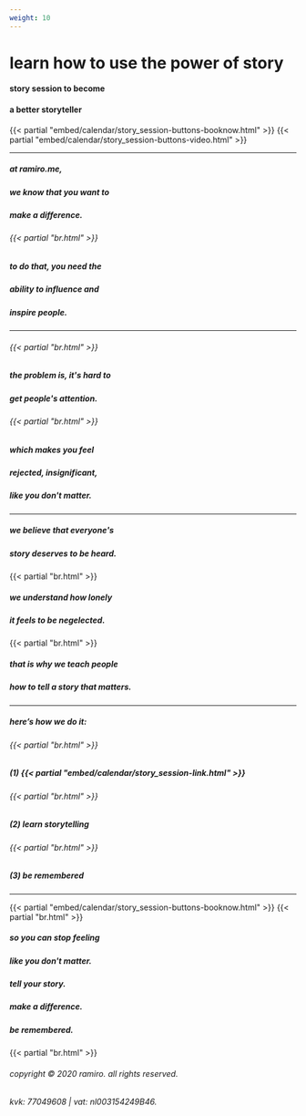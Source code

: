 ```yaml
---
weight: 10
---
```


# learn how to use the power of story
#### story session to become
#### a better storyteller

{{< partial "embed/calendar/story_session-buttons-booknow.html" >}}
{{< partial "embed/calendar/story_session-buttons-video.html" >}}

---
##### at ramiro.me,
##### we know that you want to
##### make a difference.
###### {{< partial "br.html" >}}
##### to do that, you need the
##### ability to influence and
##### inspire people.
---
###### {{< partial "br.html" >}}
##### the problem is, it's hard to
##### get people's attention.
###### {{< partial "br.html" >}}
##### which makes you feel
##### rejected, insignificant,
##### like you don't matter.
---
##### we believe that everyone's
##### story deserves to be heard.
 {{< partial "br.html" >}}
##### we understand how lonely
##### it feels to be negelected.
 {{< partial "br.html" >}}
##### that is why we teach people
##### how to tell a story that matters.
---
##### here’s how we do it:
###### {{< partial "br.html" >}}
##### (1) {{< partial "embed/calendar/story_session-link.html" >}}
###### {{< partial "br.html" >}}
##### (2) learn storytelling
###### {{< partial "br.html" >}}
##### (3) be remembered
---
{{< partial "embed/calendar/story_session-buttons-booknow.html" >}}
{{< partial "br.html" >}}
##### so you can stop feeling
##### like you don't matter.
##### tell your story.
##### make a difference.
##### be remembered.
{{< partial "br.html" >}}
###### copyright © 2020 ramiro. all rights reserved.
###### kvk: 77049608 | vat: nl003154249B46.
